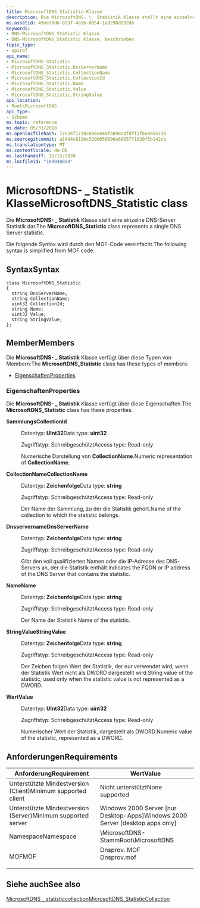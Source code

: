 ```yaml
---
title: MicrosoftDNS_Statistic-Klasse
description: Die MicrosoftDNS- \_ Statistik Klasse stellt eine einzelne DNS-Server Statistik dar.
ms.assetid: 49ee79d6-b93f-4a9b-8054-1ad290d092d6
keywords:
- DNS-MicrosoftDNS_Statistic Klasse
- DNS-MicrosoftDNS_Statistic Klasse, beschrieben
topic_type:
- apiref
api_name:
- MicrosoftDNS_Statistic
- MicrosoftDNS_Statistic.DnsServerName
- MicrosoftDNS_Statistic.CollectionName
- MicrosoftDNS_Statistic.CollectionId
- MicrosoftDNS_Statistic.Name
- MicrosoftDNS_Statistic.Value
- MicrosoftDNS_Statistic.StringValue
api_location:
- Root\MicrosoftDNS
api_type:
- Schema
ms.topic: reference
ms.date: 05/31/2018
ms.openlocfilehash: 77e26f1738c046e446fa898c4fdff2f6e8855730
ms.sourcegitcommit: a1494c819bc5200050696e66057f1020f5b142cb
ms.translationtype: MT
ms.contentlocale: de-DE
ms.lasthandoff: 12/12/2020
ms.locfileid: "104040884"
---
```

# <a name="microsoftdns_statistic-class"></a><span data-ttu-id="48162-105">MicrosoftDNS- \_ Statistik Klasse</span><span class="sxs-lookup"><span data-stu-id="48162-105">MicrosoftDNS\_Statistic class</span></span>

<span data-ttu-id="48162-106">Die **MicrosoftDNS- \_ Statistik** Klasse stellt eine einzelne DNS-Server Statistik dar.</span><span class="sxs-lookup"><span data-stu-id="48162-106">The **MicrosoftDNS\_Statistic** class represents a single DNS Server statistic.</span></span>

<span data-ttu-id="48162-107">Die folgende Syntax wird durch den MOF-Code vereinfacht.</span><span class="sxs-lookup"><span data-stu-id="48162-107">The following syntax is simplified from MOF code.</span></span>

## <a name="syntax"></a><span data-ttu-id="48162-108">Syntax</span><span class="sxs-lookup"><span data-stu-id="48162-108">Syntax</span></span>

``` syntax
class MicrosoftDNS_Statistic
{
  string DnsServerName;
  string CollectionName;
  uint32 CollectionId;
  string Name;
  uint32 Value;
  string StringValue;
};
```

## <a name="members"></a><span data-ttu-id="48162-109">Member</span><span class="sxs-lookup"><span data-stu-id="48162-109">Members</span></span>

<span data-ttu-id="48162-110">Die **MicrosoftDNS- \_ Statistik** Klasse verfügt über diese Typen von Membern:</span><span class="sxs-lookup"><span data-stu-id="48162-110">The **MicrosoftDNS\_Statistic** class has these types of members:</span></span>

-   [<span data-ttu-id="48162-111">Eigenschaften</span><span class="sxs-lookup"><span data-stu-id="48162-111">Properties</span></span>](#properties)

### <a name="properties"></a><span data-ttu-id="48162-112">Eigenschaften</span><span class="sxs-lookup"><span data-stu-id="48162-112">Properties</span></span>

<span data-ttu-id="48162-113">Die **MicrosoftDNS- \_ Statistik** Klasse verfügt über diese Eigenschaften.</span><span class="sxs-lookup"><span data-stu-id="48162-113">The **MicrosoftDNS\_Statistic** class has these properties.</span></span>

<dl> <dt>

<span data-ttu-id="48162-114">**Sammlungs**</span><span class="sxs-lookup"><span data-stu-id="48162-114">**CollectionId**</span></span>
</dt> <dd> <dl> <dt>

<span data-ttu-id="48162-115">Datentyp: **UInt32**</span><span class="sxs-lookup"><span data-stu-id="48162-115">Data type: **uint32**</span></span>
</dt> <dt>

<span data-ttu-id="48162-116">Zugriffstyp: Schreibgeschützt</span><span class="sxs-lookup"><span data-stu-id="48162-116">Access type: Read-only</span></span>
</dt> </dl>

<span data-ttu-id="48162-117">Numerische Darstellung von **CollectionName**.</span><span class="sxs-lookup"><span data-stu-id="48162-117">Numeric representation of **CollectionName**.</span></span>

</dd> <dt>

<span data-ttu-id="48162-118">**CollectionName**</span><span class="sxs-lookup"><span data-stu-id="48162-118">**CollectionName**</span></span>
</dt> <dd> <dl> <dt>

<span data-ttu-id="48162-119">Datentyp: **Zeichenfolge**</span><span class="sxs-lookup"><span data-stu-id="48162-119">Data type: **string**</span></span>
</dt> <dt>

<span data-ttu-id="48162-120">Zugriffstyp: Schreibgeschützt</span><span class="sxs-lookup"><span data-stu-id="48162-120">Access type: Read-only</span></span>
</dt> </dl>

<span data-ttu-id="48162-121">Der Name der Sammlung, zu der die Statistik gehört.</span><span class="sxs-lookup"><span data-stu-id="48162-121">Name of the collection to which the statistic belongs.</span></span>

</dd> <dt>

<span data-ttu-id="48162-122">**Dnsservername**</span><span class="sxs-lookup"><span data-stu-id="48162-122">**DnsServerName**</span></span>
</dt> <dd> <dl> <dt>

<span data-ttu-id="48162-123">Datentyp: **Zeichenfolge**</span><span class="sxs-lookup"><span data-stu-id="48162-123">Data type: **string**</span></span>
</dt> <dt>

<span data-ttu-id="48162-124">Zugriffstyp: Schreibgeschützt</span><span class="sxs-lookup"><span data-stu-id="48162-124">Access type: Read-only</span></span>
</dt> </dl>

<span data-ttu-id="48162-125">Gibt den voll qualifizierten Namen oder die IP-Adresse des DNS-Servers an, der die Statistik enthält.</span><span class="sxs-lookup"><span data-stu-id="48162-125">Indicates the FQDN or IP address of the DNS Server that contains the statistic.</span></span>

</dd> <dt>

<span data-ttu-id="48162-126">**Name**</span><span class="sxs-lookup"><span data-stu-id="48162-126">**Name**</span></span>
</dt> <dd> <dl> <dt>

<span data-ttu-id="48162-127">Datentyp: **Zeichenfolge**</span><span class="sxs-lookup"><span data-stu-id="48162-127">Data type: **string**</span></span>
</dt> <dt>

<span data-ttu-id="48162-128">Zugriffstyp: Schreibgeschützt</span><span class="sxs-lookup"><span data-stu-id="48162-128">Access type: Read-only</span></span>
</dt> </dl>

<span data-ttu-id="48162-129">Der Name der Statistik.</span><span class="sxs-lookup"><span data-stu-id="48162-129">Name of the statistic.</span></span>

</dd> <dt>

<span data-ttu-id="48162-130">**StringValue**</span><span class="sxs-lookup"><span data-stu-id="48162-130">**StringValue**</span></span>
</dt> <dd> <dl> <dt>

<span data-ttu-id="48162-131">Datentyp: **Zeichenfolge**</span><span class="sxs-lookup"><span data-stu-id="48162-131">Data type: **string**</span></span>
</dt> <dt>

<span data-ttu-id="48162-132">Zugriffstyp: Schreibgeschützt</span><span class="sxs-lookup"><span data-stu-id="48162-132">Access type: Read-only</span></span>
</dt> </dl>

<span data-ttu-id="48162-133">Der Zeichen folgen Wert der Statistik, der nur verwendet wird, wenn der Statistik Wert nicht als DWORD dargestellt wird.</span><span class="sxs-lookup"><span data-stu-id="48162-133">String value of the statistic, used only when the statistic value is not represented as a DWORD.</span></span>

</dd> <dt>

<span data-ttu-id="48162-134">**Wert**</span><span class="sxs-lookup"><span data-stu-id="48162-134">**Value**</span></span>
</dt> <dd> <dl> <dt>

<span data-ttu-id="48162-135">Datentyp: **UInt32**</span><span class="sxs-lookup"><span data-stu-id="48162-135">Data type: **uint32**</span></span>
</dt> <dt>

<span data-ttu-id="48162-136">Zugriffstyp: Schreibgeschützt</span><span class="sxs-lookup"><span data-stu-id="48162-136">Access type: Read-only</span></span>
</dt> </dl>

<span data-ttu-id="48162-137">Numerischer Wert der Statistik, dargestellt als DWORD.</span><span class="sxs-lookup"><span data-stu-id="48162-137">Numeric value of the statistic, represented as a DWORD.</span></span>

</dd> </dl>

## <a name="requirements"></a><span data-ttu-id="48162-138">Anforderungen</span><span class="sxs-lookup"><span data-stu-id="48162-138">Requirements</span></span>



| <span data-ttu-id="48162-139">Anforderung</span><span class="sxs-lookup"><span data-stu-id="48162-139">Requirement</span></span> | <span data-ttu-id="48162-140">Wert</span><span class="sxs-lookup"><span data-stu-id="48162-140">Value</span></span> |
|-------------------------------------|----------------------------------------------------------------------------------------|
| <span data-ttu-id="48162-141">Unterstützte Mindestversion (Client)</span><span class="sxs-lookup"><span data-stu-id="48162-141">Minimum supported client</span></span><br/> | <span data-ttu-id="48162-142">Nicht unterstützt</span><span class="sxs-lookup"><span data-stu-id="48162-142">None supported</span></span><br/>                                                              |
| <span data-ttu-id="48162-143">Unterstützte Mindestversion (Server)</span><span class="sxs-lookup"><span data-stu-id="48162-143">Minimum supported server</span></span><br/> | <span data-ttu-id="48162-144">Windows 2000 Server \[nur Desktop-Apps\]</span><span class="sxs-lookup"><span data-stu-id="48162-144">Windows 2000 Server \[desktop apps only\]</span></span><br/>                                   |
| <span data-ttu-id="48162-145">Namespace</span><span class="sxs-lookup"><span data-stu-id="48162-145">Namespace</span></span><br/>                | <span data-ttu-id="48162-146">\\MicrosoftDNS-Stamm</span><span class="sxs-lookup"><span data-stu-id="48162-146">Root\\MicrosoftDNS</span></span><br/>                                                          |
| <span data-ttu-id="48162-147">MOF</span><span class="sxs-lookup"><span data-stu-id="48162-147">MOF</span></span><br/>                      | <dl> <span data-ttu-id="48162-148"><dt>Dnsprov. MOF</dt></span><span class="sxs-lookup"><span data-stu-id="48162-148"><dt>Dnsprov.mof</dt></span></span> </dl> |



## <a name="see-also"></a><span data-ttu-id="48162-149">Siehe auch</span><span class="sxs-lookup"><span data-stu-id="48162-149">See also</span></span>

<dl> <dt>

[<span data-ttu-id="48162-150">MicrosoftDNS \_ statisticcollection</span><span class="sxs-lookup"><span data-stu-id="48162-150">MicrosoftDNS\_StatisticCollection</span></span>](microsoftdns-statisticcollection.md)
</dt> </dl>

 

 





